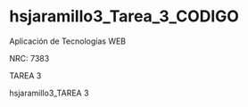 # hsjaramillo3_Tarea_3_CODIGO

Aplicación de Tecnologías WEB

NRC: 7383

TAREA 3

hsjaramillo3_TAREA 3
